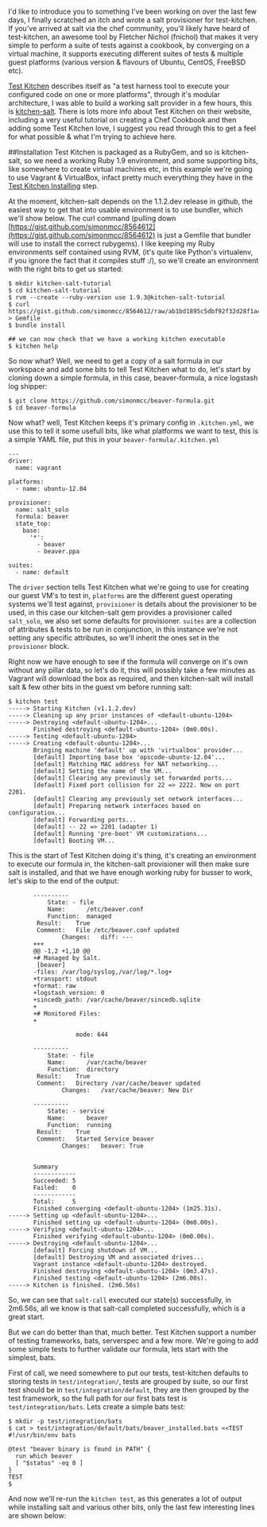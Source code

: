 I'd like to introduce you to something I've been working on over the last few days, I finally scratched an itch and wrote a salt provisioner for test-kitchen.  If you've arrived at salt via the chef community, you'll likely have heard of test-kitchen, an awesome tool by Fletcher Nichol (fnichol) that makes it very simple to perform a suite of tests against a cookbook, by converging on a virtual machine, it supports executing different suites of tests & multiple guest platforms (various version & flavours of Ubuntu, CentOS, FreeBSD etc).

[Test Kitchen](http://kitchen.ci/) describes itself as "a test harness tool to execute your configured code on one or more platforms", through it's modular architecture, I was able to build a working salt provider in a few hours, this is [kitchen-salt](https://github.com/simonmcc/kitchen-salt). There is lots more info about Test Kitchen on their website, including a very useful tutorial on creating a Chef Cookbook and then adding some Test Kitchen love, I suggest you read through this to get a feel for what possible & what I'm trying to achieve here.

##Installation
Test Kitchen is packaged as a RubyGem, and so is kitchen-salt, so we need a working Ruby 1.9 environment, and some supporting bits, like somewhere to create virtual machines etc, in this example we're going to use Vagrant & VirtualBox, infact pretty much everything they have in the [Test Kitchen Installing](http://kitchen.ci/docs/getting-started/installing) step.

At the moment, kitchen-salt depends on the 1.1.2.dev release in github, the easiest way to get that into usable environment is to use bundler, which we'll show below. The curl command (pulling down [https://gist.github.com/simonmcc/8564612](https://gist.github.com/simonmcc/8564612) is just a Gemfile that bundler will use to install the correct rubygems). I like keeping my Ruby environments self contained using RVM, (it's quite like Python's virtualenv, if you ignore the fact that it compiles stuff :/), so we'll create an environment with the right bits to get us started:

    $ mkdir kitchen-salt-tutorial
    $ cd kitchen-salt-tutorial
    $ rvm --create --ruby-version use 1.9.3@kitchen-salt-tutorial
    $ curl https://gist.github.com/simonmcc/8564612/raw/ab1bd1895c5dbf92f32d28f1ac30fe5513ce14bf/- > Gemfile
    $ bundle install

    ## we can now check that we have a working kitchen executable
    $ kitchen help

So now what?  Well, we need to get a copy of a salt formula in our workspace and add some bits to tell Test Kitchen what to do, let's start by cloning down a simple formula, in this case, beaver-formula, a nice logstash log shipper:

    $ git clone https://github.com/simonmcc/beaver-formula.git
    $ cd beaver-formula

Now what?  well, Test Kitchen keeps it's primary config in `.kitchen.yml`, we use this to tell it some usefull bits, like what platforms we want to test, this is a simple YAML file, put this in your `beaver-formula/.kitchen.yml`

	---
	driver:
	  name: vagrant

	platforms:
	  - name: ubuntu-12.04

	provisioner:
	  name: salt_solo
	  formula: beaver
      state_top:
        base:
          '*':
            - beaver
            - beaver.ppa

	suites:
	  - name: default
	    
The `driver` section tells Test Kitchen what we're going to use for creating our guest VM's to test in, `platforms` are the  different guest operating systems we'll test against, `provisioner` is details about the provisioner to be used, in this case our kitchen-salt gem provides a provisioner called `salt_solo`, we also set some defaults for provisioner.  `suites` are a collection of attributes & tests to be run in conjunction, in this instance we're not setting any specific attributes, so we'll inherit the ones set in the `provisioner` block.

Right now we have enough to see if the formula will converge on it's own without any pillar data, so let's do it, this will possibly take a few minutes as Vagrant will download the box as required, and then kitchen-salt will install salt & few other bits in the guest vm before running salt:

    $ kitchen test
    -----> Starting Kitchen (v1.1.2.dev)
    -----> Cleaning up any prior instances of <default-ubuntu-1204>
    -----> Destroying <default-ubuntu-1204>...
           Finished destroying <default-ubuntu-1204> (0m0.00s).
    -----> Testing <default-ubuntu-1204>
    -----> Creating <default-ubuntu-1204>...
           Bringing machine 'default' up with 'virtualbox' provider...
           [default] Importing base box 'opscode-ubuntu-12.04'...
           [default] Matching MAC address for NAT networking...
           [default] Setting the name of the VM...
           [default] Clearing any previously set forwarded ports...
           [default] Fixed port collision for 22 => 2222. Now on port 2201.
           [default] Clearing any previously set network interfaces...
           [default] Preparing network interfaces based on configuration...
           [default] Forwarding ports...
           [default] -- 22 => 2201 (adapter 1)
           [default] Running 'pre-boot' VM customizations...
           [default] Booting VM...
           
This is the start of Test Kitchen doing it's thing, it's creating an environment to execute our formula in, the kitchen-salt provisioner will then make sure salt is installed, and that we have enough working ruby for busser to work, let's skip to the end of the output:
    
           ----------
               State: - file
               Name:      /etc/beaver.conf
               Function:  managed
            Result:    True
            Comment:   File /etc/beaver.conf updated
                   Changes:   diff: ---
           +++
           @@ -1,2 +1,10 @@
           +# Managed by Salt.
            [beaver]
           -files: /var/log/syslog,/var/log/*.log+
           +transport: stdout
           +format: raw
           +logstash_version: 0
           +sincedb_path: /var/cache/beaver/sincedb.sqlite
           +
           +# Monitored Files:
           +
    
                       mode: 644
    
           ----------
               State: - file
               Name:      /var/cache/beaver
               Function:  directory
            Result:    True
            Comment:   Directory /var/cache/beaver updated
                   Changes:   /var/cache/beaver: New Dir
    
           ----------
               State: - service
               Name:      beaver
               Function:  running
            Result:    True
            Comment:   Started Service beaver
                   Changes:   beaver: True
    
    
           Summary
           ------------
           Succeeded: 5
           Failed:    0
           ------------
           Total:     5
           Finished converging <default-ubuntu-1204> (1m25.31s).
    -----> Setting up <default-ubuntu-1204>...
           Finished setting up <default-ubuntu-1204> (0m0.00s).
    -----> Verifying <default-ubuntu-1204>...
           Finished verifying <default-ubuntu-1204> (0m0.00s).
    -----> Destroying <default-ubuntu-1204>...
           [default] Forcing shutdown of VM...
           [default] Destroying VM and associated drives...
           Vagrant instance <default-ubuntu-1204> destroyed.
           Finished destroying <default-ubuntu-1204> (0m3.47s).
           Finished testing <default-ubuntu-1204> (2m6.00s).
    -----> Kitchen is finished. (2m6.56s)

So, we can see that `salt-call` executed our state(s) successfully, in 2m6.56s, all we know is that salt-call completed successfully, which is a great start.

But we can do better than that, much better. Test Kitchen support a number of testing frameworks, bats, serverspec and a few more.  We're going to add some simple tests to further validate our formula, lets start with the simplest, bats.

First of call, we need somewhere to put our tests, test-kitchen defaults to storing tests in `test/integration/`, tests are grouped by suite, so our first test should be in `test/integration/default`, they are then grouped by the test framework, so the full path for our first bats test is `test/integration/bats`.  Lets create a simple bats test:

    $ mkdir -p test/integration/bats
    $ cat > test/integration/default/bats/beaver_installed.bats <<TEST
    #!/usr/bin/env bats
    
    @test "beaver binary is found in PATH" {
      run which beaver
      [ "$status" -eq 0 ]
    }
    TEST
    $
    
And now we'll re-run the `kitchen test`, as this generates a lot of output while installing salt and various other bits, only the last few interesting lines are shown below:


